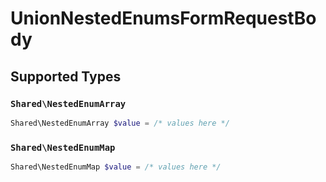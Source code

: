 # UnionNestedEnumsFormRequestBody


## Supported Types

### `Shared\NestedEnumArray`

```php
Shared\NestedEnumArray $value = /* values here */
```

### `Shared\NestedEnumMap`

```php
Shared\NestedEnumMap $value = /* values here */
```

